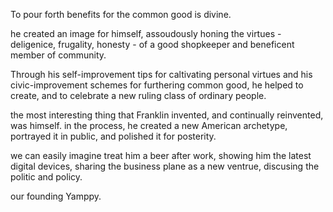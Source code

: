 To pour forth benefits for the common good is divine.

he created an image for himself, assoudously honing
the virtues - deligenice, frugality, honesty - of a
good shopkeeper and beneficent member of community.

Through his self-improvement tips for caltivating
personal virtues and his civic-improvement schemes
for furthering common good, he helped to create,
and to celebrate a new ruling class of ordinary people.

the most interesting thing that Franklin invented,
and continually reinvented, was himself.
in the process, he created a new American archetype, portrayed it in public, and polished it
for posterity.

we can easily imagine treat him a beer after work,
showing him the latest digital devices,
sharing the business plane as a new ventrue,
discusing the politic and policy.

our founding Yamppy.
